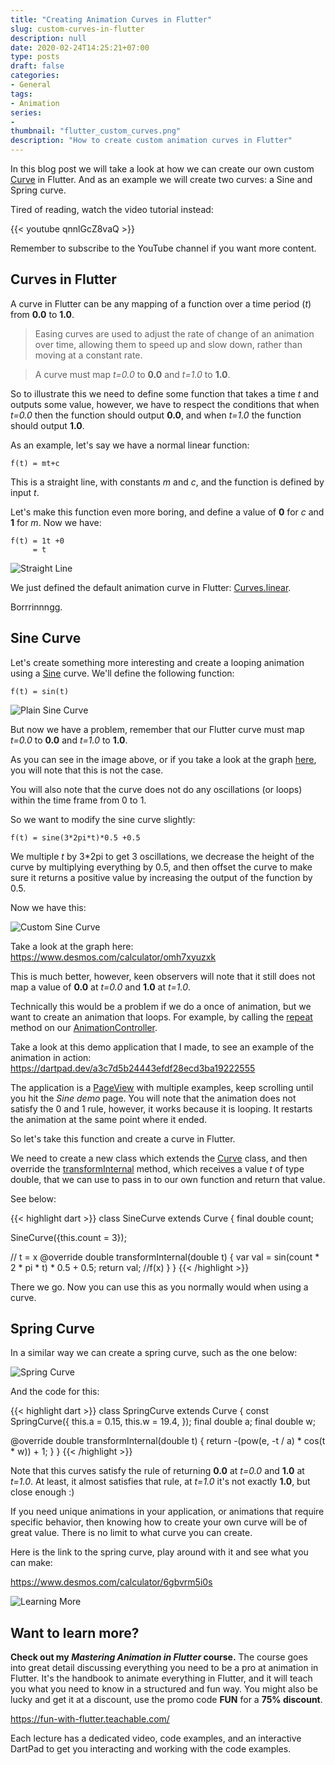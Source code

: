 ```yaml
---
title: "Creating Animation Curves in Flutter"
slug: custom-curves-in-flutter
description: null
date: 2020-02-24T14:25:21+07:00
type: posts
draft: false
categories:
- General
tags:
- Animation
series:
-
thumbnail: "flutter_custom_curves.png"
description: "How to create custom animation curves in Flutter"
---
```

In this blog post we will take a look at how we can create our own custom [Curve](https://api.flutter.dev/flutter/animation/Curve-class.html) in Flutter. And as an example we will create two curves: a Sine and Spring curve.

Tired of reading, watch the video tutorial instead:

{{< youtube qnnlGcZ8vaQ >}}

Remember to subscribe to the YouTube channel if you want more content.

## Curves in Flutter

A curve in Flutter can be any mapping of a function over a time period (*t*) from **0.0** to **1.0**.

> Easing curves are used to adjust the rate of change of an animation over time, allowing them to speed up and slow down, rather than moving at a constant rate.

> A curve must map *t=0.0* to **0.0** and *t=1.0* to **1.0**.

So to illustrate this we need to define some function that takes a time *t* and outputs some value, however, we have to respect the conditions that when *t=0.0* then the function should output **0.0**, and when *t=1.0* the function should output **1.0**.

As an example, let's say we have a normal linear function:

```
f(t) = mt+c
```

This is a straight line, with constants *m* and *c*, and the function is defined by input *t*.

Let's make this function even more boring, and define a value of **0** for *c* and **1** for *m*. Now we have:

```
f(t) = 1t +0
     = t
```

![Straight Line](/pictures/custom_curves_in_flutter/straight_line.jpg)

We just defined the default animation curve in Flutter: [Curves.linear](https://api.flutter.dev/flutter/animation/Curves/linear-constant.html).

Borrrinnngg.

## Sine Curve

Let's create something more interesting and create a looping animation using a [Sine](https://en.wikipedia.org/wiki/Sine) curve. We'll define the following function:

```
f(t) = sin(t)
```

![Plain Sine Curve](/pictures/custom_curves_in_flutter/plain_sine_curve.jpg)

But now we have a problem, remember that our Flutter curve must map *t=0.0* to **0.0** and *t=1.0* to **1.0**.

As you can see in the image above, or if you take a look at the graph [here](https://www.desmos.com/calculator/p4vpbfrtny), you will note that this is not the case.

You will also note that the curve does not do any oscillations (or loops) within the time frame from 0 to 1.

So we want to modify the sine curve slightly:

```
f(t) = sine(3*2pi*t)*0.5 +0.5
```

We multiple *t* by 3*2pi to get 3 oscillations, we decrease the height of the curve by multiplying everything by 0.5, and then offset the curve to make sure it returns a positive value by increasing the output of the function by 0.5.

Now we have this:

![Custom Sine Curve](/pictures/custom_curves_in_flutter/custom_sine_curve.jpg)

Take a look at the graph here: https://www.desmos.com/calculator/omh7xyuzxk

This is much better, however, keen observers will note that it still does not map a value of **0.0** at *t=0.0* and **1.0** at *t=1.0*.

Technically this would be a problem if we do a once of animation, but we want to create an animation that loops. For example, by calling the [repeat](https://api.flutter.dev/flutter/animation/AnimationController/repeat.html) method on our [AnimationController](https://api.flutter.dev/flutter/animation/AnimationController-class.html).

Take a look at this demo application that I made, to see an example of the animation in action:
https://dartpad.dev/a3c7d5b24443efdf28ecd3ba19222555

The application is a [PageView](https://api.flutter.dev/flutter/widgets/PageView-class.html) with multiple examples, keep scrolling until you hit the *Sine demo* page. You will note that the animation does not satisfy the 0 and 1 rule, however, it works because it is looping. It restarts the animation at the same point where it ended.

So let's take this function and create a curve in Flutter.

We need to create a new class which extends the [Curve](https://api.flutter.dev/flutter/animation/Curve-class.html) class, and then override the [transformInternal](https://api.flutter.dev/flutter/animation/Cubic/transformInternal.html) method, which receives a value *t* of type double, that we can use to pass in to our own function and return that value.

See below:

{{< highlight dart >}}
class SineCurve extends Curve {
  final double count;

  SineCurve({this.count = 3});

  // t = x
  @override
  double transformInternal(double t) {
    var val = sin(count * 2 * pi * t) * 0.5 + 0.5;
    return val; //f(x)
  }
}
{{< /highlight >}}

There we go. Now you can use this as you normally would when using a curve.

## Spring Curve

In a similar way we can create a spring curve, such as the one below:

![Spring Curve](/pictures/custom_curves_in_flutter/spring_curve.jpg)

And the code for this:

{{< highlight dart >}}
class SpringCurve extends Curve {
  const SpringCurve({
    this.a = 0.15,
    this.w = 19.4,
  });
  final double a;
  final double w;

  @override
  double transformInternal(double t) {
    return -(pow(e, -t / a) * cos(t * w)) + 1;
  }
}
{{< /highlight >}}

Note that this curves satisfy the rule of returning **0.0** at *t=0.0* and **1.0** at *t=1.0*. At least, it almost satisfies that rule, at *t=1.0* it's not exactly **1.0**, but close enough :)

If you need unique animations in your application, or animations that require specific behavior, then knowing how to create your own curve will be of great value. There is no limit to what curve you can create.

Here is the link to the spring curve, play around with it and see what you can make:

https://www.desmos.com/calculator/6gbvrm5i0s

![Learning More](/memes/learning.gif)

## Want to learn more?

**Check out my *Mastering Animation in Flutter* course.**
The course goes into great detail discussing everything you need to be a pro at animation in Flutter. It's the handbook to animate everything in Flutter, and it will teach you what you need to know in a structured and fun way. You might also be lucky and get it at a discount, use the promo code **FUN** for a **75% discount**.

https://fun-with-flutter.teachable.com/

Each lecture has a dedicated video, code examples, and an interactive DartPad to get you interacting and working with the code examples.